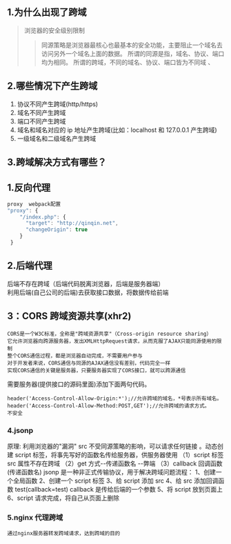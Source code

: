 ## 1.为什么出现了跨域

> 浏览器的安全级别限制
>
> > 同源策略是浏览器最核心也最基本的安全功能，主要阻止一个域名去访问另外一个域名上面的数据。
> > 所谓的同源是指，域名、协议、端口均为相同。
> > 所谓的跨域，不同的域名、协议、端口皆为不同域 、

## 2.哪些情况下产生跨域

1.  协议不同产生跨域(http/https)
2.  域名不同产生跨域
3.  端口不同产生跨域
4.  域名和域名对应的 ip 地址产生跨域(比如：localhost 和 127.0.0.1 产生跨域)
5.  一级域名和二级域名产生跨域

## 3.跨域解决方式有哪些？

## 1.反向代理

```javascript
proxy  webpack配置
"proxy": {
    "/index.php": {
      "target": "http://qinqin.net",
      "changeOrigin": true
    }
 }
```

## 2.后端代理

后端不存在跨域（后端代码脱离浏览器，后端是服务器端）  
利用后端(自己公司的后端)去获取接口数据，将数据传给前端

## 3：CORS 跨域资源共享(xhr2)

    CORS是一个W3C标准，全称是"跨域资源共享"（Cross-origin resource sharing）
    它允许浏览器向跨源服务器，发出XMLHttpRequest请求，从而克服了AJAX只能同源使用的限制
    整个CORS通信过程，都是浏览器自动完成，不需要用户参与
    对于开发者来说，CORS通信与同源的AJAX通信没有差别，代码完全一样
    实现CORS通信的关键是服务器，只要服务器实现了CORS接口，就可以跨源通信

需要服务器(提供接口的源码里面)添加下面两句代码。

```
header('Access-Control-Allow-Origin:*');//允许跨域的域名，*号表示所有域名。
header('Access-Control-Allow-Method:POST,GET');//允许跨域的请求方式。
不安全
```

### 4.jsonp

原理:
利用浏览器的"漏洞" src 不受同源策略的影响，可以请求任何链接 。动态创建 script 标签，将事先写好的函数名传给服务器，供服务器使用
（1）script 标签 src 属性不存在跨域
（2）get 方式--传递函数名 --弊端
（3）callback 回调函数(传递函数名)
jsonp 是一种非正式传输协议，用于解决跨域问题流程：
1、创建一个全局函数
2、创建一个 script 标签
3、给 script 添加 src
4、给 src 添加回调函数 test(callback=test) callback 是传给后端的一个参数
5、将 script 放到⻚面上
6、script 请求完成，将自己从⻚面上删除

### 5.nginx 代理跨域

    通过nginx服务器转发跨域请求，达到跨域的目的

```

```
